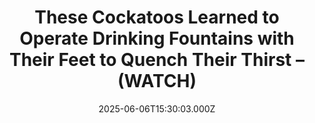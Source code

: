 ---
title: "These Cockatoos Learned to Operate Drinking Fountains with Their Feet to Quench Their Thirst  – (WATCH)"
date: 2025-06-06T15:30:03.000Z
category: Human Kindness
externalLink: "https://www.goodnewsnetwork.org/these-cockatoos-learned-to-operate-drinking-fountains-with-their-feet-to-quench-their-thirst-watch/"
image: ""
excerpt: "When scientist Barbara Klump saw some cockatoos operate a water fountain in Australia, a million questions flashed through her mind. That’s understandable. How did they learn; why did they learn? Can all cockatoos do that and can they teach it? Why not just drink from the stream? When it comes to displays of animal intelligence, […] The post These Cockatoos…"
---